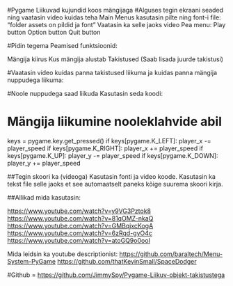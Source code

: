 #Pygame Liikuvad kujundid koos mängijaga
#Alguses tegin ekraani seaded ning vaatasin video kuidas teha Main Menus kasutasin pilte ning font-i file:
“folder assets on pildid ja font”
Vaatasin ka selle jaoks video
Pea menu:
Play button
Option button
Quit button

#Pidin tegema Peamised funktsioonid:

Mängija kiirus
Kus mängija alustab
Takistused (Saab lisada juurde takistusi)

#Vaatasin video kuidas panna takistused liikuma ja kuidas panna mängija nuppudega liikuma: 

#Noole nuppudega saad liikuda
Kasutasin seda koodi:
# Mängija liikumine nooleklahvide abil
keys = pygame.key.get_pressed()
if keys[pygame.K_LEFT]:
   player_x -= player_speed
if keys[pygame.K_RIGHT]:
   player_x += player_speed
if keys[pygame.K_UP]:
   player_y -= player_speed
if keys[pygame.K_DOWN]:
   player_y += player_speed




##Tegin skoori ka (videoga)
Kasutasin fonti ja video koode.
Kasutasin ka tekst file selle jaoks et see automaatselt paneks kõige suurema skoori kirja.







##Allikad mida kasutasin:

https://www.youtube.com/watch?v=y9VG3Pztok8
https://www.youtube.com/watch?v=81qOMZ-nkaQ
https://www.youtube.com/watch?v=GMBqjxcKogA
https://www.youtube.com/watch?v=6zRqd-gyO4c
https://www.youtube.com/watch?v=atoGQ9o0ooI

Mida leidsin ka youtube descriptionist:
https://github.com/baraltech/Menu-System-PyGame
https://github.com/thatKevinSmall/SpaceDodger 

#Github = https://github.com/JimmySpy/Pygame-Liikuv-objekt-takistustega


